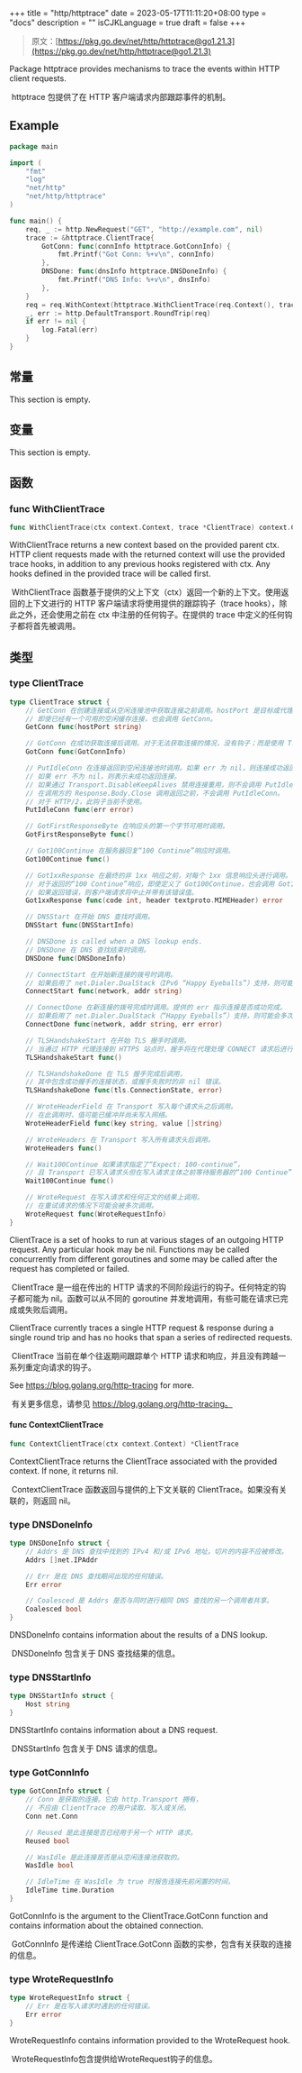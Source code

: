 +++
title = "http/httptrace"
date = 2023-05-17T11:11:20+08:00
type = "docs"
description = ""
isCJKLanguage = true
draft = false
+++
> 原文：[https://pkg.go.dev/net/http/httptrace@go1.21.3](https://pkg.go.dev/net/http/httptrace@go1.21.3)

Package httptrace provides mechanisms to trace the events within HTTP client requests.

​	httptrace 包提供了在 HTTP 客户端请求内部跟踪事件的机制。

## Example
``` go 
package main

import (
	"fmt"
	"log"
	"net/http"
	"net/http/httptrace"
)

func main() {
	req, _ := http.NewRequest("GET", "http://example.com", nil)
	trace := &httptrace.ClientTrace{
		GotConn: func(connInfo httptrace.GotConnInfo) {
			fmt.Printf("Got Conn: %+v\n", connInfo)
		},
		DNSDone: func(dnsInfo httptrace.DNSDoneInfo) {
			fmt.Printf("DNS Info: %+v\n", dnsInfo)
		},
	}
	req = req.WithContext(httptrace.WithClientTrace(req.Context(), trace))
	_, err := http.DefaultTransport.RoundTrip(req)
	if err != nil {
		log.Fatal(err)
	}
}

```



## 常量 

This section is empty.

## 变量

This section is empty.

## 函数

### func WithClientTrace 

``` go 
func WithClientTrace(ctx context.Context, trace *ClientTrace) context.Context
```

WithClientTrace returns a new context based on the provided parent ctx. HTTP client requests made with the returned context will use the provided trace hooks, in addition to any previous hooks registered with ctx. Any hooks defined in the provided trace will be called first.

​	WithClientTrace 函数基于提供的父上下文（ctx）返回一个新的上下文。使用返回的上下文进行的 HTTP 客户端请求将使用提供的跟踪钩子（trace hooks），除此之外，还会使用之前在 ctx 中注册的任何钩子。在提供的 trace 中定义的任何钩子都将首先被调用。

## 类型

### type ClientTrace 

``` go 
type ClientTrace struct {	
    // GetConn 在创建连接或从空闲连接池中获取连接之前调用。hostPort 是目标或代理的“host:port”。
	// 即使已经有一个可用的空闲缓存连接，也会调用 GetConn。
	GetConn func(hostPort string)

    // GotConn 在成功获取连接后调用。对于无法获取连接的情况，没有钩子；而是使用 Transport.RoundTrip 中的错误。
	GotConn func(GotConnInfo)

    // PutIdleConn 在连接返回到空闲连接池时调用。如果 err 为 nil，则连接成功返回到空闲连接池。
	// 如果 err 不为 nil，则表示未成功返回连接。
    // 如果通过 Transport.DisableKeepAlives 禁用连接重用，则不会调用 PutIdleConn。
	// 在调用方的 Response.Body.Close 调用返回之前，不会调用 PutIdleConn。
	// 对于 HTTP/2，此钩子当前不使用。
	PutIdleConn func(err error)

    // GotFirstResponseByte 在响应头的第一个字节可用时调用。
	GotFirstResponseByte func()

    // Got100Continue 在服务器回复“100 Continue”响应时调用。
	Got100Continue func()

    // Got1xxResponse 在最终的非 1xx 响应之前，对每个 1xx 信息响应头进行调用。
	// 对于返回的“100 Continue”响应，即使定义了 Got100Continue，也会调用 Got1xxResponse。
	// 如果返回错误，则客户端请求将中止并带有该错误值。
	Got1xxResponse func(code int, header textproto.MIMEHeader) error

    // DNSStart 在开始 DNS 查找时调用。
	DNSStart func(DNSStartInfo)

	// DNSDone is called when a DNS lookup ends.
    // DNSDone 在 DNS 查找结束时调用。
	DNSDone func(DNSDoneInfo)

    // ConnectStart 在开始新连接的拨号时调用。
    // 如果启用了 net.Dialer.DualStack（IPv6 “Happy Eyeballs”）支持，则可能会多次调用此函数。
	ConnectStart func(network, addr string)

    // ConnectDone 在新连接的拨号完成时调用。提供的 err 指示连接是否成功完成。
	// 如果启用了 net.Dialer.DualStack（“Happy Eyeballs”）支持，则可能会多次调用此函数。
	ConnectDone func(network, addr string, err error)

    // TLSHandshakeStart 在开始 TLS 握手时调用。
    // 当通过 HTTP 代理连接到 HTTPS 站点时，握手将在代理处理 CONNECT 请求后进行。
	TLSHandshakeStart func()

    // TLSHandshakeDone 在 TLS 握手完成后调用，
    // 其中包含成功握手的连接状态，或握手失败时的非 nil 错误。
	TLSHandshakeDone func(tls.ConnectionState, error)

    // WroteHeaderField 在 Transport 写入每个请求头之后调用。
    // 在此调用时，值可能已缓冲并尚未写入网络。
	WroteHeaderField func(key string, value []string)

    // WroteHeaders 在 Transport 写入所有请求头后调用。
	WroteHeaders func()

    // Wait100Continue 如果请求指定了“Expect: 100-continue”，
    // 且 Transport 已写入请求头但在写入请求主体之前等待服务器的“100 Continue”响应。
	Wait100Continue func()

    // WroteRequest 在写入请求和任何正文的结果上调用。
    // 在重试请求的情况下可能会被多次调用。
	WroteRequest func(WroteRequestInfo)
}
```

ClientTrace is a set of hooks to run at various stages of an outgoing HTTP request. Any particular hook may be nil. Functions may be called concurrently from different goroutines and some may be called after the request has completed or failed.

​	ClientTrace 是一组在传出的 HTTP 请求的不同阶段运行的钩子。任何特定的钩子都可能为 nil。函数可以从不同的 goroutine 并发地调用，有些可能在请求已完成或失败后调用。

ClientTrace currently traces a single HTTP request & response during a single round trip and has no hooks that span a series of redirected requests.

​	ClientTrace 当前在单个往返期间跟踪单个 HTTP 请求和响应，并且没有跨越一系列重定向请求的钩子。

See https://blog.golang.org/http-tracing for more.

​	有关更多信息，请参见 https://blog.golang.org/http-tracing。

#### func ContextClientTrace 

``` go 
func ContextClientTrace(ctx context.Context) *ClientTrace
```

ContextClientTrace returns the ClientTrace associated with the provided context. If none, it returns nil.

​	ContextClientTrace 函数返回与提供的上下文关联的 ClientTrace。如果没有关联的，则返回 nil。

### type DNSDoneInfo 

``` go 
type DNSDoneInfo struct {
    // Addrs 是 DNS 查找中找到的 IPv4 和/或 IPv6 地址。切片的内容不应被修改。
	Addrs []net.IPAddr

    // Err 是在 DNS 查找期间出现的任何错误。
	Err error

    // Coalesced 是 Addrs 是否与同时进行相同 DNS 查找的另一个调用者共享。
	Coalesced bool
}
```

DNSDoneInfo contains information about the results of a DNS lookup.

​	DNSDoneInfo 包含关于 DNS 查找结果的信息。

### type DNSStartInfo 

``` go 
type DNSStartInfo struct {
	Host string
}
```

DNSStartInfo contains information about a DNS request.

​	DNSStartInfo 包含关于 DNS 请求的信息。

### type GotConnInfo 

``` go 
type GotConnInfo struct {
    // Conn 是获取的连接。它由 http.Transport 拥有，
    // 不应由 ClientTrace 的用户读取、写入或关闭。
	Conn net.Conn

    // Reused 是此连接是否已经用于另一个 HTTP 请求。
	Reused bool

    // WasIdle 是此连接是否是从空闲连接池获取的。
	WasIdle bool

    // IdleTime 在 WasIdle 为 true 时报告连接先前闲置的时间。
	IdleTime time.Duration
}
```

GotConnInfo is the argument to the ClientTrace.GotConn function and contains information about the obtained connection.

​	GotConnInfo 是传递给 ClientTrace.GotConn 函数的实参，包含有关获取的连接的信息。

### type WroteRequestInfo 

``` go 
type WroteRequestInfo struct {
    // Err 是在写入请求时遇到的任何错误。
	Err error
}
```

WroteRequestInfo contains information provided to the WroteRequest hook.

​	WroteRequestInfo包含提供给WroteRequest钩子的信息。